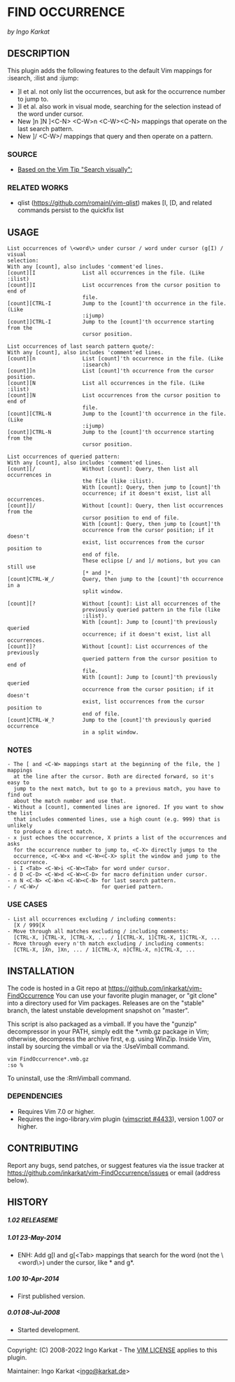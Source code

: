 FIND OCCURRENCE
===============================================================================
_by Ingo Karkat_

DESCRIPTION
------------------------------------------------------------------------------

This plugin adds the following features to the default Vim mappings for
:isearch, :ilist and :ijump:
- ]I et al. not only list the occurrences, but ask for the occurrence number
  to jump to.
- ]I et al. also work in visual mode, searching for the selection instead of
  the word under cursor.
- New ]n ]N ]&lt;C-N&gt; &lt;C-W&gt;n &lt;C-W&gt;&lt;C-N&gt; mappings that operate on the
  last search pattern.
- New ]/ &lt;C-W&gt;/ mappings that query and then operate on a pattern.

### SOURCE

- [Based on the Vim Tip "Search visually":](http://vim.wikia.com/wiki/Search_visually)

### RELATED WORKS

- qlist (https://github.com/romainl/vim-qlist) makes [I, [D, and related
  commands persist to the quickfix list

USAGE
------------------------------------------------------------------------------

    List occurrences of \<word\> under cursor / word under cursor (g[I) / visual
    selection:
    With any [count], also includes 'comment'ed lines.
    [count][I               List all occurrences in the file. (Like :ilist)
    [count]]I               List occurrences from the cursor position to end of
                            file.
    [count][CTRL-I          Jump to the [count]'th occurrence in the file. (Like
                            :ijump)
    [count]]CTRL-I          Jump to the [count]'th occurrence starting from the
                            cursor position.

    List occurrences of last search pattern quote/:
    With any [count], also includes 'comment'ed lines.
    [count][n               List [count]'th occurrence in the file. (Like
                            :isearch)
    [count]]n               List [count]'th occurrence from the cursor position.
    [count][N               List all occurrences in the file. (Like :ilist)
    [count]]N               List occurrences from the cursor position to end of
                            file.
    [count][CTRL-N          Jump to the [count]'th occurrence in the file. (Like
                            :ijump)
    [count]]CTRL-N          Jump to the [count]'th occurrence starting from the
                            cursor position.

    List occurrences of queried pattern:
    With any [count], also includes 'comment'ed lines.
    [count][/               Without [count]: Query, then list all occurrences in
                            the file (like :ilist).
                            With [count]: Query, then jump to [count]'th
                            occurrence; if it doesn't exist, list all occurrences.
    [count]]/               Without [count]: Query, then list occurrences from the
                            cursor position to end of file.
                            With [count]: Query, then jump to [count]'th
                            occurrence from the cursor position; if it doesn't
                            exist, list occurrences from the cursor position to
                            end of file.
                            These eclipse [/ and ]/ motions, but you can still use
                            [* and ]*.
    [count]CTRL-W_/         Query, then jump to the [count]'th occurrence in a
                            split window.

    [count][?               Without [count]: List all occurrences of the
                            previously queried pattern in the file (like
                            :ilist).
                            With [count]: Jump to [count]'th previously queried
                            occurrence; if it doesn't exist, list all occurrences.
    [count]]?               Without [count]: List occurrences of the previously
                            queried pattern from the cursor position to end of
                            file.
                            With [count]: Jump to [count]'th previously queried
                            occurrence from the cursor position; if it doesn't
                            exist, list occurrences from the cursor position to
                            end of file.
    [count]CTRL-W_?         Jump to the [count]'th previously queried occurrence
                            in a split window.

### NOTES

    - The [ and <C-W> mappings start at the beginning of the file, the ] mappings
      at the line after the cursor. Both are directed forward, so it's easy to
      jump to the next match, but to go to a previous match, you have to find out
      about the match number and use that.
    - Without a [count], commented lines are ignored. If you want to show the list
      that includes commented lines, use a high count (e.g. 999) that is unlikely
      to produce a direct match.
    - x just echoes the occurrence, X prints a list of the occurrences and asks
      for the occurrence number to jump to, <C-X> directly jumps to the
      occurrence, <C-W>x and <C-W><C-X> split the window and jump to the
      occurrence.
    - i I <Tab> <C-W>i <C-W><Tab> for word under cursor.
    - d D <C-D> <C-W>d <C-W><C-D> for macro definition under cursor.
    - n N <C-N> <C-W>n <C-W><C-N> for last search pattern.
    - / <C-W>/                    for queried pattern.

### USE CASES

    - List all occurrences excluding / including comments:
      [X / 999[X
    - Move through all matches excluding / including comments:
      [CTRL-X, ]CTRL-X, ]CTRL-X, ... / 1[CTRL-X, 1]CTRL-X, 1]CTRL-X, ...
    - Move through every n'th match excluding / including comments:
      [CTRL-X, ]Xn, ]Xn, ... / 1[CTRL-X, n]CTRL-X, n]CTRL-X, ...

INSTALLATION
------------------------------------------------------------------------------

The code is hosted in a Git repo at
    https://github.com/inkarkat/vim-FindOccurrence
You can use your favorite plugin manager, or "git clone" into a directory used
for Vim packages. Releases are on the "stable" branch, the latest unstable
development snapshot on "master".

This script is also packaged as a vimball. If you have the "gunzip"
decompressor in your PATH, simply edit the \*.vmb.gz package in Vim; otherwise,
decompress the archive first, e.g. using WinZip. Inside Vim, install by
sourcing the vimball or via the :UseVimball command.

    vim FindOccurrence*.vmb.gz
    :so %

To uninstall, use the :RmVimball command.

### DEPENDENCIES

- Requires Vim 7.0 or higher.
- Requires the ingo-library.vim plugin ([vimscript #4433](http://www.vim.org/scripts/script.php?script_id=4433)), version 1.007 or
  higher.

CONTRIBUTING
------------------------------------------------------------------------------

Report any bugs, send patches, or suggest features via the issue tracker at
https://github.com/inkarkat/vim-FindOccurrence/issues or email (address
below).

HISTORY
------------------------------------------------------------------------------

##### 1.02    RELEASEME

##### 1.01    23-May-2014
- ENH: Add g[I and g[&lt;Tab&gt; mappings that search for the word (not the
  \\&lt;word\\&gt;) under the cursor, like \* and g\*.

##### 1.00    10-Apr-2014
- First published version.

##### 0.01    08-Jul-2008
- Started development.

------------------------------------------------------------------------------
Copyright: (C) 2008-2022 Ingo Karkat -
The [VIM LICENSE](http://vimdoc.sourceforge.net/htmldoc/uganda.html#license) applies to this plugin.

Maintainer:     Ingo Karkat &lt;ingo@karkat.de&gt;
